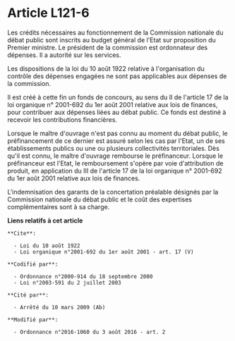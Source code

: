# Article L121-6

Les crédits nécessaires au fonctionnement de la Commission nationale du débat public sont inscrits au budget général de
l'Etat sur proposition du Premier ministre. Le président de la commission est ordonnateur des dépenses. Il a autorité sur les
services. 

Les dispositions de la loi du 10 août 1922 relative à l'organisation du contrôle des dépenses engagées ne sont pas
applicables aux dépenses de la commission. 

Il est créé à cette fin un fonds de concours, au sens du II de l'article 17 de la loi organique n° 2001-692 du 1er août 2001
relative aux lois de finances, pour contribuer aux dépenses liées au débat public. Ce fonds est destiné à recevoir les
contributions financières. 

Lorsque le maître d'ouvrage n'est pas connu au moment du débat public, le préfinancement de ce dernier est assuré selon les
cas par l'Etat, un de ses établissements publics ou une ou plusieurs collectivités territoriales. Dès qu'il est connu, le
maître d'ouvrage rembourse le préfinanceur. Lorsque le préfinanceur est l'Etat, le remboursement s'opère par voie
d'attribution de produit, en application du III de l'article 17 de la loi organique n° 2001-692 du 1er août 2001 relative aux
lois de finances. 

L'indemnisation des garants de la concertation préalable désignés par la Commission nationale du débat public et le coût des
expertises complémentaires sont à sa charge.

**Liens relatifs à cet article**

	**Cite**:

	  - Loi du 10 août 1922
	  - Loi organique n°2001-692 du 1er août 2001 - art. 17 (V)

	**Codifié par**:

	  - Ordonnance n°2000-914 du 18 septembre 2000
	  - Loi n°2003-591 du 2 juillet 2003

	**Cité par**:

	  - Arrêté du 10 mars 2009 (Ab)

	**Modifié par**:

	  - Ordonnance n°2016-1060 du 3 août 2016 - art. 2
